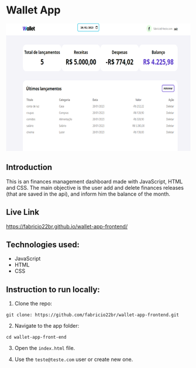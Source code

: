 # Wallet App

<img src="https://github.com/fabricio22br/wallet-app-frontend/blob/master/src/img/preview.png" alt="Wallet App Preview" height="350">

## Introduction

This is an finances management dashboard made with JavaScript, HTML and CSS. The main objective is the user add and delete finances releases (that are saved in the api), and inform him the balance of the month.

## Live Link

https://fabricio22br.github.io/wallet-app-frontend/

## Technologies used:

- JavaScript
- HTML
- CSS

## Instruction to run locally:

1. Clone the repo:

```
git clone: https://github.com/fabricio22br/wallet-app-frontend.git

```

2. Navigate to the app folder:

```
cd wallet-app-front-end

```

3. Open the `index.html` file.

4. Use the `teste@teste.com` user or create new one.
